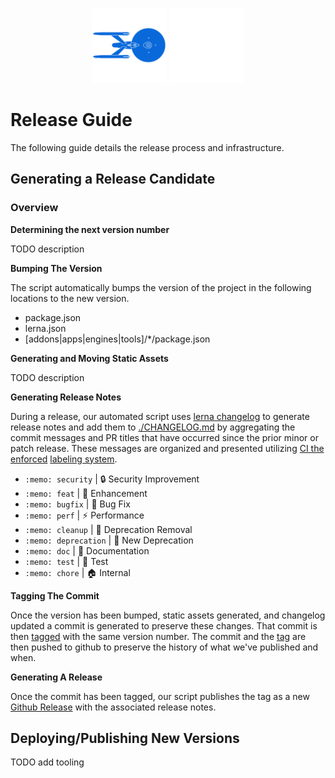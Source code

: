 <p align="center">
  <picture>
  <source
    srcset="./NCC-1701-a.svg"
    media="(prefers-color-scheme: dark)"
  />
  <source
    srcset="./NCC-1701-a-blue.svg"
    media="(prefers-color-scheme: light)"
  />
  <img
    class="project-logo"
    src="./NCC-1701-a-blue.svg#gh-light-mode-only"
    alt="Built with WarpDrive"
    width="120px"
    title="Built with WarpDrive"
    />
  <img
    class="project-logo"
    src="./NCC-1701-a.svg#gh-dark-mode-only"
    alt="Built with WarpDrive"
    width="120px"
    title="Built with WarpDrive" />
  </picture>
</p>

# Release Guide

The following guide details the release process and infrastructure.

## Generating a Release Candidate

### Overview 

**Determining the next version number**

TODO description

**Bumping The Version**

The script automatically bumps the version of the project in the following locations to the new version.

  - package.json
  - lerna.json
  - [addons|apps|engines|tools]/*/package.json

**Generating and Moving Static Assets**

TODO description

**Generating Release Notes**

During a release, our automated script uses [lerna changelog](https://github.com/lerna/lerna-changelog) to generate release notes and add them to [./CHANGELOG.md](./CHANGELOG.md) by aggregating the commit messages and PR titles that have occurred since the prior minor or patch release. These messages are organized and presented utilizing [CI the enforced](./.github/workflows/enforce-pr-labels-canary.yml) [labeling system](https://github.com/prysmex/ember-rrule-generator/labels?q=changelog).

 - `:memo: security` | :lock: Security Improvement
 - `:memo: feat` | :rocket: Enhancement
 - `:memo: bugfix` | :bug: Bug Fix
 - `:memo: perf` | :zap: Performance
 - `:memo: cleanup` | :shower: Deprecation Removal
 - `:memo: deprecation` | :evergreen_tree: New Deprecation
 - `:memo: doc` | :memo: Documentation
 - `:memo: test` | :goal_net: Test
 - `:memo: chore` | :house: Internal

**Tagging The Commit**

Once the version has been bumped, static assets generated, and changelog updated a commit is generated to preserve these changes.
That commit is then [tagged](https://git-scm.com/book/en/v2/Git-Basics-Tagging) with the same version number. The commit and the
[tag](https://github.com/prysmex/ember-rrule-generator/tags) are then pushed to github to preserve the history of what we've published and when.

**Generating A Release**

Once the commit has been tagged, our script publishes the tag as a new [Github Release](https://github.com/prysmex/ember-rrule-generator/releases) with the associated release notes.

## Deploying/Publishing New Versions

TODO add tooling
